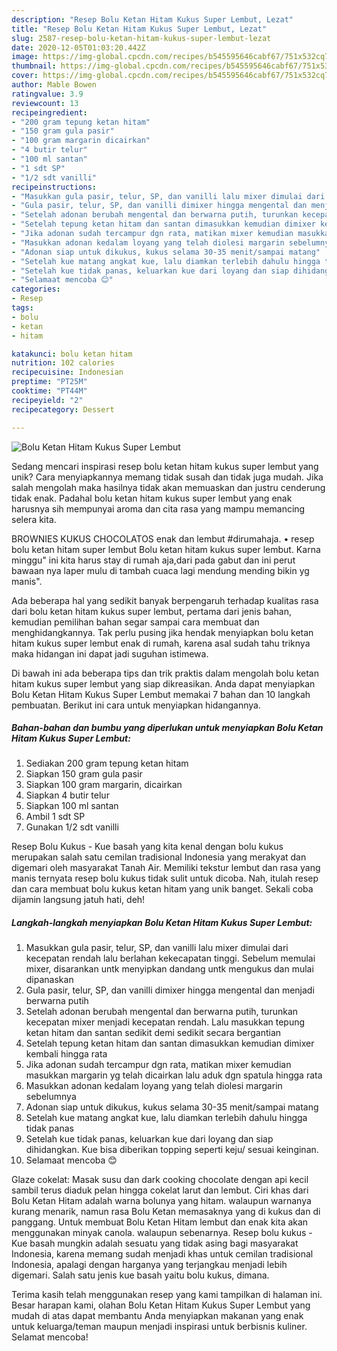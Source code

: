 ```yaml
---
description: "Resep Bolu Ketan Hitam Kukus Super Lembut, Lezat"
title: "Resep Bolu Ketan Hitam Kukus Super Lembut, Lezat"
slug: 2587-resep-bolu-ketan-hitam-kukus-super-lembut-lezat
date: 2020-12-05T01:03:20.442Z
image: https://img-global.cpcdn.com/recipes/b545595646cabf67/751x532cq70/bolu-ketan-hitam-kukus-super-lembut-foto-resep-utama.jpg
thumbnail: https://img-global.cpcdn.com/recipes/b545595646cabf67/751x532cq70/bolu-ketan-hitam-kukus-super-lembut-foto-resep-utama.jpg
cover: https://img-global.cpcdn.com/recipes/b545595646cabf67/751x532cq70/bolu-ketan-hitam-kukus-super-lembut-foto-resep-utama.jpg
author: Mable Bowen
ratingvalue: 3.9
reviewcount: 13
recipeingredient:
- "200 gram tepung ketan hitam"
- "150 gram gula pasir"
- "100 gram margarin dicairkan"
- "4 butir telur"
- "100 ml santan"
- "1 sdt SP"
- "1/2 sdt vanilli"
recipeinstructions:
- "Masukkan gula pasir, telur, SP, dan vanilli lalu mixer dimulai dari kecepatan rendah lalu berlahan kekecapatan tinggi. Sebelum memulai mixer, disarankan untk menyipkan dandang untk mengukus dan mulai dipanaskan"
- "Gula pasir, telur, SP, dan vanilli dimixer hingga mengental dan menjadi berwarna putih"
- "Setelah adonan berubah mengental dan berwarna putih, turunkan kecepatan mixer menjadi kecepatan rendah. Lalu masukkan tepung ketan hitam dan santan sedikit demi sedikit secara bergantian"
- "Setelah tepung ketan hitam dan santan dimasukkan kemudian dimixer kembali hingga rata"
- "Jika adonan sudah tercampur dgn rata, matikan mixer kemudian masukkan margarin yg telah dicairkan lalu aduk dgn spatula hingga rata"
- "Masukkan adonan kedalam loyang yang telah diolesi margarin sebelumnya"
- "Adonan siap untuk dikukus, kukus selama 30-35 menit/sampai matang"
- "Setelah kue matang angkat kue, lalu diamkan terlebih dahulu hingga tidak panas"
- "Setelah kue tidak panas, keluarkan kue dari loyang dan siap dihidangkan. Kue bisa diberikan topping seperti keju/ sesuai keinginan."
- "Selamaat mencoba 😊"
categories:
- Resep
tags:
- bolu
- ketan
- hitam

katakunci: bolu ketan hitam 
nutrition: 102 calories
recipecuisine: Indonesian
preptime: "PT25M"
cooktime: "PT44M"
recipeyield: "2"
recipecategory: Dessert

---
```



![Bolu Ketan Hitam Kukus Super Lembut](https://img-global.cpcdn.com/recipes/b545595646cabf67/751x532cq70/bolu-ketan-hitam-kukus-super-lembut-foto-resep-utama.jpg)

Sedang mencari inspirasi resep bolu ketan hitam kukus super lembut yang unik? Cara menyiapkannya memang tidak susah dan tidak juga mudah. Jika salah mengolah maka hasilnya tidak akan memuaskan dan justru cenderung tidak enak. Padahal bolu ketan hitam kukus super lembut yang enak harusnya sih mempunyai aroma dan cita rasa yang mampu memancing selera kita.

BROWNIES KUKUS CHOCOLATOS enak dan lembut #dirumahaja. • resep bolu ketan hitam super lembut Bolu ketan hitam kukus super lembut. Karna minggu&#34; ini kita harus stay di rumah aja,dari pada gabut dan ini perut bawaan nya laper mulu di tambah cuaca lagi mendung mending bikin yg manis&#34;.

Ada beberapa hal yang sedikit banyak berpengaruh terhadap kualitas rasa dari bolu ketan hitam kukus super lembut, pertama dari jenis bahan, kemudian pemilihan bahan segar sampai cara membuat dan menghidangkannya. Tak perlu pusing jika hendak menyiapkan bolu ketan hitam kukus super lembut enak di rumah, karena asal sudah tahu triknya maka hidangan ini dapat jadi suguhan istimewa.


Di bawah ini ada beberapa tips dan trik praktis dalam mengolah bolu ketan hitam kukus super lembut yang siap dikreasikan. Anda dapat menyiapkan Bolu Ketan Hitam Kukus Super Lembut memakai 7 bahan dan 10 langkah pembuatan. Berikut ini cara untuk menyiapkan hidangannya.

<!--inarticleads1-->

##### Bahan-bahan dan bumbu yang diperlukan untuk menyiapkan Bolu Ketan Hitam Kukus Super Lembut:

1. Sediakan 200 gram tepung ketan hitam
1. Siapkan 150 gram gula pasir
1. Siapkan 100 gram margarin, dicairkan
1. Siapkan 4 butir telur
1. Siapkan 100 ml santan
1. Ambil 1 sdt SP
1. Gunakan 1/2 sdt vanilli


Resep Bolu Kukus - Kue basah yang kita kenal dengan bolu kukus merupakan salah satu cemilan tradisional Indonesia yang merakyat dan digemari oleh masyarakat Tanah Air. Memiliki tekstur lembut dan rasa yang manis ternyata resep bolu kukus tidak sulit untuk dicoba. Nah, itulah resep dan cara membuat bolu kukus ketan hitam yang unik banget. Sekali coba dijamin langsung jatuh hati, deh! 

<!--inarticleads2-->

##### Langkah-langkah menyiapkan Bolu Ketan Hitam Kukus Super Lembut:

1. Masukkan gula pasir, telur, SP, dan vanilli lalu mixer dimulai dari kecepatan rendah lalu berlahan kekecapatan tinggi. Sebelum memulai mixer, disarankan untk menyipkan dandang untk mengukus dan mulai dipanaskan
1. Gula pasir, telur, SP, dan vanilli dimixer hingga mengental dan menjadi berwarna putih
1. Setelah adonan berubah mengental dan berwarna putih, turunkan kecepatan mixer menjadi kecepatan rendah. Lalu masukkan tepung ketan hitam dan santan sedikit demi sedikit secara bergantian
1. Setelah tepung ketan hitam dan santan dimasukkan kemudian dimixer kembali hingga rata
1. Jika adonan sudah tercampur dgn rata, matikan mixer kemudian masukkan margarin yg telah dicairkan lalu aduk dgn spatula hingga rata
1. Masukkan adonan kedalam loyang yang telah diolesi margarin sebelumnya
1. Adonan siap untuk dikukus, kukus selama 30-35 menit/sampai matang
1. Setelah kue matang angkat kue, lalu diamkan terlebih dahulu hingga tidak panas
1. Setelah kue tidak panas, keluarkan kue dari loyang dan siap dihidangkan. Kue bisa diberikan topping seperti keju/ sesuai keinginan.
1. Selamaat mencoba 😊


Glaze cokelat: Masak susu dan dark cooking chocolate dengan api kecil sambil terus diaduk pelan hingga cokelat larut dan lembut. Ciri khas dari Bolu Ketan Hitam adalah warna bolunya yang hitam. walaupun warnanya kurang menarik, namun rasa Bolu Ketan memasaknya yang di kukus dan di panggang. Untuk membuat Bolu Ketan Hitam lembut dan enak kita akan menggunakan minyak canola. walaupun sebenarnya. Resep bolu kukus - Kue basah mungkin adalah sesuatu yang tidak asing bagi masyarakat Indonesia, karena memang sudah menjadi khas untuk cemilan tradisional Indonesia, apalagi dengan harganya yang terjangkau menjadi lebih digemari. Salah satu jenis kue basah yaitu bolu kukus, dimana. 

Terima kasih telah menggunakan resep yang kami tampilkan di halaman ini. Besar harapan kami, olahan Bolu Ketan Hitam Kukus Super Lembut yang mudah di atas dapat membantu Anda menyiapkan makanan yang enak untuk keluarga/teman maupun menjadi inspirasi untuk berbisnis kuliner. Selamat mencoba!

